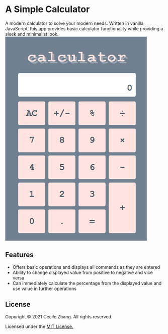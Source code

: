 # A Simple Calculator

<p>A modern calculator to solve your modern needs. Written in vanilla JavaScript, this app provides basic calculator functionality while providing a sleek and minimalist look.
<img src="./assets/calculator-image.png" alt="image of the calculator">
  
<h2>Features</h2>
<ul>
  <li>Offers basic operations and displays all commands as they are entered</li>
  <li>Ability to change displayed value from positive to negative and vice versa</li>
  <li>Can immediately calculate the percentage from the displayed value and use value in further operations</li>
</ul>

<h2>License</h2>

<p>Copyright &copy; 2021 Cecile Zhang. All rights reserved.</p>

<p>Licensed under the <a href="./LICENSE.ME">MIT License.</a></p>